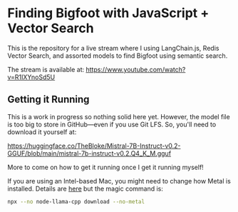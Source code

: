 # Finding Bigfoot with JavaScript + Vector Search

This is the repository for a live stream where I using LangChain.js, Redis Vector Search, and assorted models to find Bigfoot using semantic search.

The stream is available at:
https://www.youtube.com/watch?v=R1IXYnoSd5U

## Getting it Running

This is a work in progress so nothing solid here yet. However, the model file is too big to store in GitHub—even if you use Git LFS. So, you'll need to download it yourself at:

https://huggingface.co/TheBloke/Mistral-7B-Instruct-v0.2-GGUF/blob/main/mistral-7b-instruct-v0.2.Q4_K_M.gguf

More to come on how to get it running once I get it running myself!


If you are using an Intel-based Mac, you might need to change how Metal is installed. Details are [here](https://withcatai.github.io/node-llama-cpp/guide/Metal) but the magic command is:

```bash
npx --no node-llama-cpp download --no-metal
```
